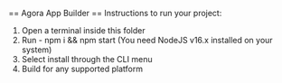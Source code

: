 == Agora App Builder ==
Instructions to run your project:
1. Open a terminal inside this folder
2. Run - npm i && npm start (You need NodeJS v16.x installed on your system)
3. Select install through the CLI menu
4. Build for any supported platform
